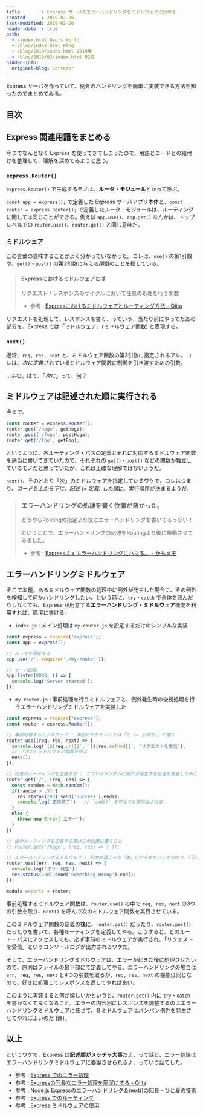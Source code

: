 ```yaml
---
title        : Express サーバでエラーハンドリングをミドルウェアに分ける
created      : 2019-02-26
last-modified: 2019-02-26
header-date  : true
path:
  - /index.html Neo's World
  - /blog/index.html Blog
  - /blog/2019/index.html 2019年
  - /blog/2019/02/index.html 02月
hidden-info:
  original-blog: Corredor
---
```


Express サーバを作っていて、例外のハンドリングを簡単に実装できる方法を知ったのでまとめてみる。

## 目次

## Express 関連用語をまとめる

今までなんとなく Express を使ってきてしまったので、用語とコードとの紐付けを整理して、理解を深めてみようと思う。

### `express.Router()`

`express.Router()` で生成するモノは、**ルータ・モジュール**とかって呼ぶ。

`const app = express();` で定義した Express サーバアプリ本体と、`const router = express.Router();` で定義したルータ・モジュールは、ルーティングに関しては同じことができる。例えば `app.use()`、`app.get()` なんかは、トップレベルでの `router.use()`、`router.get()` と同じ意味だ。

### ミドルウェア

この言葉の意味することがよく分かっていなかった。コレは、`use()` の第1引数や、`get()`・`post()` の第2引数に与える*関数*のことを指している。

> #### Expressにおけるミドルウェアとは
> 
> リクエスト / レスポンスのサイクルにおいて任意の処理を行う関数
> 
> - 参考 : [Expressにおけるミドルウェアとルーティング方法 - Qiita](https://qiita.com/kamihork/items/9707461bcb2ec8346c9b)

リクエストを処理して、レスポンスを書く、っていう、当たり前にやってたあの部分を、Express では「ミドルウェア」(ミドルウェア関数) と表現する。

### `next()`

通常、`req, res, next` と、ミドルウェア関数の第3引数に指定されるアレ。コレは、*次に定義されている*ミドルウェア関数に制御を引き渡すための引数。

…ふむ。はて、「*次に*」って、何？

## ミドルウェアは記述された順に実行される

今まで、

```javascript
const router = express.Router();
router.get('/hoge', getHoge);
router.post('/fuga', postHuga);
router.get('/foo', getFoo);
```

というように、各ルーティング・パスの定義とそれに対応するミドルウェア関数を適当に書いてきていたので、それぞれの `get()`・`post()` などの関数が独立しているモノだと思っていたが、これは正確な理解ではないようだ。

`next()`、そのとおり「次」のミドルウェアを指定しているワケで、コレはつまり、*コードを上から下に、記述 (= 定義) した順*に、実行順序が決まるようだ。

> ### エラーハンドリングの処理を書く位置が悪かった。
> 
> どうやらRoutingの指定より後にエラーハンドリングを書いてるっぽい！
> 
> ということで、エラーハンドリングの記述をRoutingより後に移動させてみました。
> 
> - 参考 : [Express 4.x エラーハンドリングにハマる。 - かもメモ](https://chaika.hatenablog.com/entry/2015/10/07/135131)

## エラーハンドリングミドルウェア

そこで本題。あるミドルウェア関数の処理中に例外が発生した場合に、その例外を検知して何かハンドリングしたい、という時に、`try`・`catch` で全体を囲んだりしなくても、Express が用意する**エラーハンドリング・ミドルウェア**機能を利用すれば、簡潔に書ける。

- `index.js` : メイン処理は `my-router.js` を設定するだけのシンプルな実装

```javascript
const express = require('express');
const app = express();

// ルータを設定する
app.use('/', require('./my-router'));

// サーバ起動
app.listen(8080, () => {
  console.log('Server started');
});
```

- `my-router.js` : 事前処理を行うミドルウェアと、例外発生時の後続処理を行うエラーハンドリングミドルウェアを実装した

```javascript
const express = require('express');
const router = express.Router();

// 事前処理するミドルウェア : 事前にやりたいことは「先 (= 上の方)」に書く
router.use((req, res, next) => {
  console.log(`[${req.url}]`, `[${req.method}]`, 'リクエストを受信');
  // 「次の」ミドルウェア関数を呼ぶ
  next();
});

// 任意のルーティングを定義する : ココではランダムに例外が発生する処理を実装してみた
router.get('/', (req, res) => {
  const random = Math.random();
  if(random > .5) {
    res.status(200).send('Success').end();
    console.log('正常終了');  // `end()` を呼んでも実行はされる
  }
  else {
    throw new Error('エラー');
  }
});

// 他のルーティングを定義する際はこの位置に書くこと
// router.get('/hoge', (req, res) => { });

// エラーハンドリングミドルウェア : 何かが起こった「後」にやらせたいことなので、「下の方」に書く
router.use((err, req, res, next) => {
  console.log('エラー発生');
  res.status(500).send('Something Wrong').end();
});

module.exports = router;
```

事前処理するミドルウェア関数は、`router.use()` の中で `req, res, next` の3つの引数を取り、`next()` を呼んで次のミドルウェア関数を実行させている。

このミドルウェア関数の定義の**後**に、`router.get()` だったり、`router.post()` だったりを書いて、各種ルーティングを定義してやる。こうすると、どのルート・パスにアクセスしても、必ず事前のミドルウェアが実行され、「リクエストを受信」というコンソールログが出力されるワケだ。

そして、エラーハンドリングミドルウェアは、エラーが起きた後に処理させたいので、原則はファイルの最下部にて定義してやる。エラーハンドリングの場合は `err, req, res, next` と4つの引数を取るが、`req, res, next` の機能は同じなので、好きに処理してレスポンスを返してやれば良い。

このように実装すると何が嬉しいかというと、`router.get()` 内に `try`・`catch` を書かなくて良くなること。エラーの内容別にレスポンスを調整するのはエラーハンドリングミドルウェアに任せて、各ミドルウェアはバンバン例外を発生させてやればよいのだ (違)。

## 以上

というワケで、Express は**記述順がメッチャ大事**だよ、って話と、エラー処理はエラーハンドリングミドルウェアに委譲させられるよ、っていう話でした。

- 参考 : [Express でのエラー処理](https://expressjs.com/ja/guide/error-handling.html)
- 参考 : [Expressの冗長なエラー処理を簡潔にする - Qiita](https://qiita.com/azujuuuuuun/items/f0be4a71aca2d92036aa)
- 参考 : [Node.js Expressのエラーハンドリング＆next()の知見 - ひと夏の技術](https://tech-1natsu.hatenablog.com/entry/2018/06/30/165043)
- 参考 : [Express でのルーティング](https://expressjs.com/ja/guide/routing.html)
- 参考 : [Express ミドルウェアの使用](https://expressjs.com/ja/guide/using-middleware.html)
